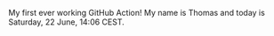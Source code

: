 My first ever working GitHub Action!
My name is Thomas and today is Saturday, 22 June, 14:06 CEST. 
